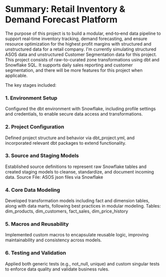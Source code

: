 # Summary: Retail Inventory & Demand Forecast Platform

The purpose of this project is to build a modular, end‑to‑end data pipeline to support real‑time inventory tracking, demand forecasting, and ensure resource optimization for the highest profit margins with structured and unstructured data for a retail company. I'm currently simulating structured ASOS data and unstructured Customer Segmentation data for this project. This project consists of raw-to-curated zone transformations using dbt and Snowflake SQL. It supports daily sales reporting and customer segmentation, and there will be more features for this project when applicable.

The key stages included:

### 1. Environment Setup
Configured the dbt environment with Snowflake, including profile settings and credentials, to enable secure data access and transformations.

### 2. Project Configuration
Defined project structure and behavior via dbt_project.yml, and incorporated relevant dbt packages to extend functionality.

### 3. Source and Staging Models
Established source definitions to represent raw Snowflake tables and created staging models to cleanse, standardize, and document incoming data.
Source File: ASOS json files via Snowflake

### 4. Core Data Modeling
Developed transformation models including fact and dimension tables, along with data marts, following best practices in modular modeling.
Tables: dim_products, dim_customers, fact_sales, dim_price_history

### 5. Macros and Reusability
Implemented custom macros to encapsulate reusable logic, improving maintainability and consistency across models.

### 6. Testing and Validation
Applied both generic tests (e.g., not_null, unique) and custom singular tests to enforce data quality and validate business rules.
